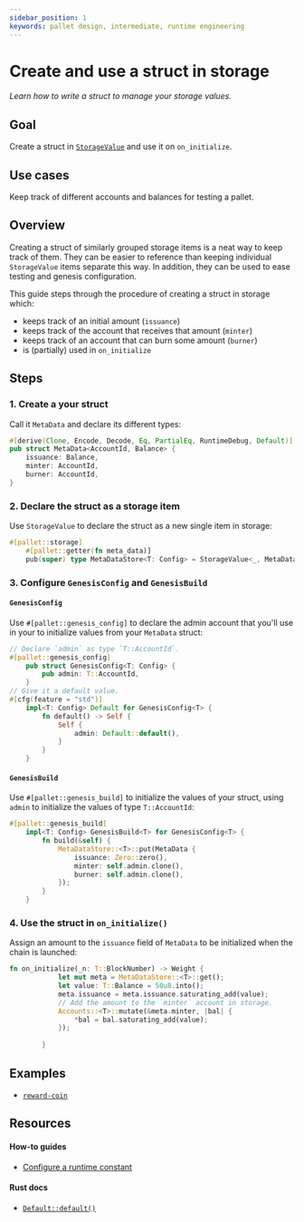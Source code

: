 ```yaml
---
sidebar_position: 1
keywords: pallet design, intermediate, runtime engineering
---
```


# Create and use a struct in storage

_Learn how to write a struct to manage your storage values._

## Goal

Create a struct in [`StorageValue`][storagevalue-rustdocs] and use it on `on_initialize`.

## Use cases

Keep track of different accounts and balances for testing a pallet.

## Overview

Creating a struct of similarly grouped storage items is a neat way to keep track of them. 
They can be easier to reference than keeping individual `StorageValue` items separate this way. 
In addition, they can be used to ease testing and genesis configuration. 

This guide steps through the procedure of creating a struct in storage which:
- keeps track of an initial amount (`issuance`)
- keeps track of the account that receives that amount (`minter`)
- keeps track of an account that can burn some amount (`burner`)
- is (partially) used in `on_initialize`

## Steps

### 1. Create a your struct 

Call it `MetaData` and declare its different types: 

```rust
#[derive(Clone, Encode, Decode, Eq, PartialEq, RuntimeDebug, Default)]
pub struct MetaData<AccountId, Balance> {
	issuance: Balance,
	minter: AccountId,
	burner: AccountId,
}
```

### 2. Declare the struct as a storage item

Use `StorageValue` to declare the struct as a new single item in storage:

```rust
#[pallet::storage]
	#[pallet::getter(fn meta_data)]
	pub(super) type MetaDataStore<T: Config> = StorageValue<_, MetaData<T::AccountId, T::Balance>, ValueQuery>;
```

### 3. Configure `GenesisConfig` and `GenesisBuild`

#### `GenesisConfig`

Use `#[pallet::genesis_config]` to declare the admin account that you'll use in your to 
initialize values from your `MetaData` struct:

```rust
// Declare `admin` as type `T::AccountId`.
#[pallet::genesis_config]
	pub struct GenesisConfig<T: Config> {
		pub admin: T::AccountId,
	}
// Give it a default value.
#[cfg(feature = "std")]
	impl<T: Config> Default for GenesisConfig<T> {
		fn default() -> Self {
			Self {
				admin: Default::default(),
			}
		}
	}
```

#### `GenesisBuild`

Use `#[pallet::genesis_build]` to initialize the values of your struct, using `admin` to initialize the values
of type `T::AccountId`:   

```rust
#[pallet::genesis_build]
	impl<T: Config> GenesisBuild<T> for GenesisConfig<T> {
		fn build(&self) {
			MetaDataStore::<T>::put(MetaData {
				issuance: Zero::zero(),
				minter: self.admin.clone(),
				burner: self.admin.clone(),
			});
		}
	}
```

### 4. Use the struct in `on_initialize()`

Assign an amount to the `issuance` field of `MetaData` to be initialized when the chain is launched:

```rust
fn on_initialize(_n: T::BlockNumber) -> Weight {
			let mut meta = MetaDataStore::<T>::get();
			let value: T::Balance = 50u8.into();
			meta.issuance = meta.issuance.saturating_add(value);
            // Add the amount to the `minter` account in storage.
			Accounts::<T>::mutate(&meta.minter, |bal| {
				*bal = bal.saturating_add(value);
			});
			
		}
```

## Examples

- [`reward-coin`](https://github.com/sacha-l/substrate-how-to-guides/blob/dc3e1d6c79198558f465fbbdbbda03a4237eacf3/how-to-substrate/example-code/template-node/pallets/reward-coin/src/lib.rs#L24-L28)

## Resources
#### How-to guides
- [Configure a runtime constant](../basics/configurable-constants)

#### Rust docs
- [`Default::default()`](https://substrate.dev/rustdocs/v3.0.0/sp_std/default/trait.Default.html)

[storagevalue-rustdocs]: https://crates.parity.io/frame_support/storage/trait.StorageValue.html